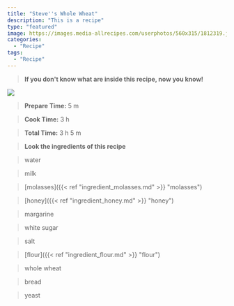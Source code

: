 ```yaml
---
title: "Steve''s Whole Wheat"
description: "This is a recipe"
type: "featured"
image: https://images.media-allrecipes.com/userphotos/560x315/1812319.jpg
categories: 
  - "Recipe"
tags: 
  - "Recipe"
---
```



>**If you don't know what are inside this recipe, now you know!**

![](../images/Recipes-Banner.jpg)
> **Prepare Time:** 5 m


> **Cook Time:** 3 h


> **Total Time:** 3 h 5 m

> **Look the ingredients of this recipe**

> water

> milk

> [molasses]({{< ref "ingredient_molasses.md" >}} "molasses")

> [honey]({{< ref "ingredient_honey.md" >}} "honey")

> margarine

> white sugar

> salt

> [flour]({{< ref "ingredient_flour.md" >}} "flour")

> whole wheat

> bread

> yeast

